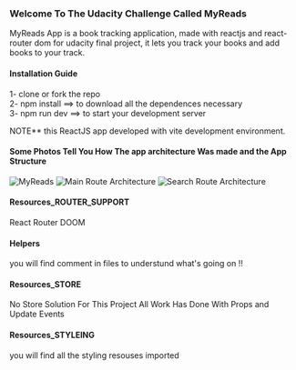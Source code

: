 ### Welcome To The Udacity Challenge Called MyReads 
MyReads App is a book tracking application, made with reactjs and react-router dom for udacity final project, it lets you track your books and add books to your track.


#### Installation Guide

1- clone or fork the repo<br />
2- npm install ==> to download all the  dependences necessary<br />
3- npm run dev ==> to start your development server<br />

NOTE** this ReactJS app developed with vite development environment.


#### Some Photos Tell You How The app architecture Was made and the App Structure

![MyReads](https://i.ibb.co/NW2tPkz/MyReads.png)
![Main Route Architecture](https://i.ibb.co/5448L90/Main-Route-Architecture.png)
![Search Route Architecture](https://i.ibb.co/YNsx9yJ/Search-Route-Architecture.png)


#### Resources_ROUTER_SUPPORT

React Router DOOM

#### Helpers
you will find comment in files to understund what's going on !! 

#### Resources_STORE

No Store Solution For This Project All Work Has Done With Props and Update Events 

#### Resources_STYLEING

you will find all the styling resouses imported 



